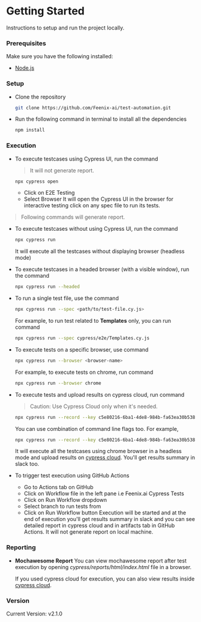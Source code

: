 # Getting Started

Instructions to setup and run the project locally.

### Prerequisites

Make sure you have the following installed:

- [Node.js](https://nodejs.org/en/download/current)

### Setup

- Clone the repository
  ```sh
  git clone https://github.com/Feenix-ai/test-automation.git
  ```
- Run the following command in terminal to install all the dependencies
  ```sh
  npm install
  ```

### Execution

- To execute testcases using Cypress UI, run the command

  > It will not generate report.

  ```sh
  npx cypress open
  ```

  - Click on E2E Testing
  - Select Browser
    It will open the Cypress UI in the browser for interactive testing click on any spec file to run its tests.
> Following commands will generate report.

- To execute testcases without using Cypress UI, run the command
  ```sh
  npx cypress run
  ```
  It will execute all the testcases without displaying browser (headless mode)
- To execute testcases in a headed browser (with a visible window), run the command
  ```sh
  npx cypress run --headed
  ```
- To run a single test file, use the command
  ```sh
  npx cypress run --spec <path/to/test-file.cy.js>
  ```
  For example, to run test related to **Templates** only, you can run command
  ```sh
  npx cypress run --spec cypress/e2e/Templates.cy.js
  ```
- To execute tests on a specific browser, use command

  ```sh
  npx cypress run --browser <browser-name>
  ```

  For example, to execute tests on chrome, run command

  ```sh
  npx cypress run --browser chrome
  ```

- To execute tests and upload results on cypress cloud, run command

  > Caution: Use Cypress Cloud only when it's needed.

  ```sh
  npx cypress run --record --key c5e80216-6ba1-4de8-984b-fa63ea30b538
  ```

  You can use combination of command line flags too. For example,

  ```sh
  npx cypress run --record --key c5e80216-6ba1-4de8-984b-fa63ea30b538 --browser chrome --spec cypress/e2e/*.js
  ```

  It will execute all the testcases using chrome browser in a headless mode and upload results on [cypress cloud](https://cloud.cypress.io/). You'll get results summary in slack too.

- To trigger test execution using GitHub Actions
  - Go to Actions tab on GitHub
  - Click on Workflow file in the left pane i.e Feenix.ai Cypress Tests
  - Click on Run Workflow dropdown
  - Select branch to run tests from
  - Click on Run Workflow button
    Execution will be started and at the end of execution you'll get results summary in slack and you can see detailed report in cypress cloud and in artifacts tab in GitHub Actions. It will not generate report on local machine.

### Reporting

- **Mochawesome Report**
  You can view mochawesome report after test execution by opening _cypress/reports/html/index.html_ file in a browser.

  If you used cypress cloud for execution, you can also view results inside [cypress cloud](https://cloud.cypress.io/).

### Version

Current Version: v2.1.0

